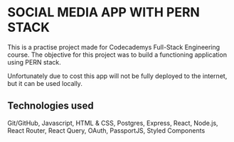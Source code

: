 # SOCIAL MEDIA APP WITH PERN STACK
This is a practise project made for Codecademys Full-Stack Engineering course. The objective for this project was to build a functioning application using PERN stack.

Unfortunately due to cost this app will not be fully deployed to the internet, but it can be used locally.

## Technologies used
Git/GitHub,
Javascript, HTML & CSS,
Postgres, Express, React, Node.js,
React Router, React Query, OAuth, PassportJS, Styled Components

